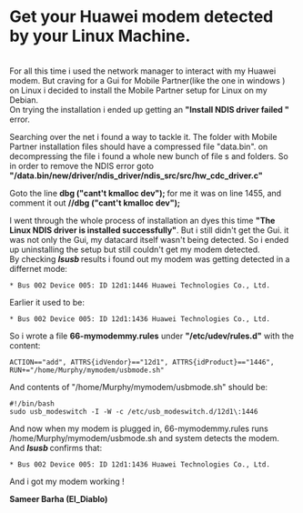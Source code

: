 <h1>
  Get your Huawei modem detected by your Linux Machine.
</h1>

<br>
For all this time i used the network manager to interact with my Huawei modem. But craving for a Gui for Mobile Partner(like the one in windows ) on Linux i decided to install the Mobile Partner setup for Linux on my Debian.	<br>
On trying the installation i ended up getting an <b> "Install NDIS driver failed "</b> error.	<br>

Searching over the net i found a way to tackle it. The folder with Mobile Partner installation files should have a compressed file "data.bin". on decompressing the file i found a whole new bunch of file s and folders. So in order to remove the NDIS error goto <b> "/data.bin/new/driver/ndis_driver/ndis_src/src/hw_cdc_driver.c" </b>	<br>

Goto the line <b> dbg ("cant't kmalloc dev"); </b> for me it was on line 1455, and comment it out <b> //dbg ("cant't kmalloc dev");</b>	<br>

I went through the whole process of installation an dyes this time <b>"The Linux NDIS driver is installed successfully"</b>.
But i still didn't get the Gui. it was not only the Gui, my datacard itself wasn't being detected. So i ended up uninstalling the setup but still couldn't get my modem detected.	<br>
By checking <b><i> lsusb </i></b> results i found out my modem was getting detected in a differnet mode:

	* Bus 002 Device 005: ID 12d1:1446 Huawei Technologies Co., Ltd.
Earlier it used to be:

	* Bus 002 Device 005: ID 12d1:1436 Huawei Technologies Co., Ltd.

So i wrote a file <b>66-mymodemmy.rules</b> under <b>"/etc/udev/rules.d"</b> with the content:

	ACTION=="add", ATTRS{idVendor}=="12d1", ATTRS{idProduct}=="1446", RUN+="/home/Murphy/mymodem/usbmode.sh"

And contents of "/home/Murphy/mymodem/usbmode.sh" should be:

	#!/bin/bash
	sudo usb_modeswitch -I -W -c /etc/usb_modeswitch.d/12d1\:1446

And now when my modem is plugged in, 66-mymodemmy.rules runs /home/Murphy/mymodem/usbmode.sh and system detects the modem.
And  <b><i> lsusb </i></b> confirms that:
	
	* Bus 002 Device 005: ID 12d1:1436 Huawei Technologies Co., Ltd.

And i got my modem working !

<b>Sameer Barha (El_Diablo)</b>